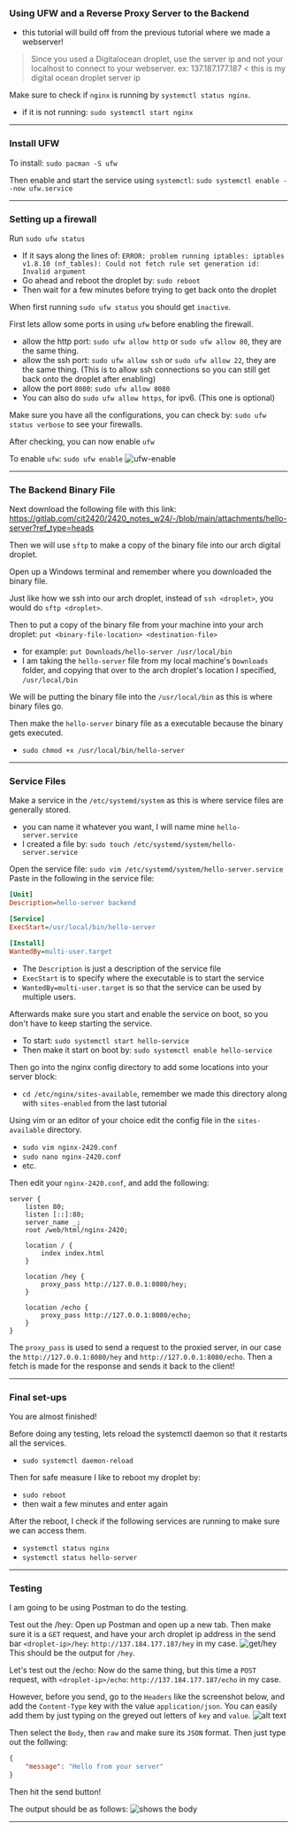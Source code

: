 ### Using UFW and a Reverse Proxy Server to the Backend
- this tutorial will build off from the previous tutorial where we made a webserver!

> Since you used a Digitalocean droplet, use the server ip and not your localhost to connect to your webserver.
> ex: 137.187.177.187 < this is my digital ocean droplet server ip

Make sure to check if `nginx` is running by `systemctl status nginx`.
- if it is not running: `sudo systemctl start nginx`

---

### Install UFW
To install: `sudo pacman -S ufw`

Then enable and start the service using `systemctl`:
`sudo systemctl enable --now ufw.service`

---
### Setting up a firewall


Run `sudo ufw status`
- If it says along the lines of: `ERROR: problem running iptables: iptables v1.8.10 (nf_tables): Could not fetch rule set generation id: Invalid argument`
- Go ahead and reboot the droplet by: `sudo reboot`
- Then wait for a few minutes before trying to get back onto the droplet

When first running `sudo ufw status` you should get `inactive`. 

First lets allow some ports in using `ufw` before enabling the firewall.
- allow the http port: `sudo ufw allow http` or `sudo ufw allow 80`, they are the same thing.
- allow the ssh port: `sudo ufw allow ssh` or `sudo ufw allow 22`, they are the same thing. (This is to allow ssh connections so you can still get back onto the droplet after enabling)
- allow the port `8080`: `sudo ufw allow 8080`
- You can also do `sudo ufw allow https`, for ipv6. (This one is optional)

Make sure you have all the configurations, you can check by: `sudo ufw status verbose` to see your firewalls.

After checking, you can now enable `ufw`

To enable `ufw`: `sudo ufw enable`
![ufw-enable](image.png)

---
### The Backend Binary File
Next download the following file with this link: https://gitlab.com/cit2420/2420_notes_w24/-/blob/main/attachments/hello-server?ref_type=heads

Then we will use `sftp` to make a copy of the binary file into our arch digital droplet.

Open up a Windows terminal and remember where you downloaded the binary file.

Just like how we ssh into our arch droplet, instead of `ssh <droplet>`, you would do `sftp <droplet>`.

Then to put a copy of the binary file from your machine into your arch droplet: `put <binary-file-location> <destination-file>`
- for example: `put Downloads/hello-server /usr/local/bin`
- I am taking the `hello-server` file from my local machine's `Downloads` folder, and copying that over to the arch droplet's location I specified, `/usr/local/bin`

We will be putting the binary file into the `/usr/local/bin` as this is where binary files go.

Then make the `hello-server` binary file as a executable because the binary gets executed.
- `sudo chmod +x /usr/local/bin/hello-server`

---

### Service Files
Make a service in the `/etc/systemd/system` as this is where service files are generally stored.
- you can name it whatever you want, I will name mine `hello-server.service`
- I created a file by: `sudo touch /etc/systemd/system/hello-server.service`

Open the service file: `sudo vim /etc/systemd/system/hello-server.service`
Paste in the following in the service file:
```ini
[Unit]
Description=hello-server backend

[Service]
ExecStart=/usr/local/bin/hello-server

[Install]
WantedBy=multi-user.target
```
- The `Description` is just a description of the service file
- `ExecStart` is to specify where the executable is to start the service
- `WantedBy=multi-user.target` is so that the service can be used by multiple users.

Afterwards make sure you start and enable the service on boot, so you don't have to keep starting the service.
- To start: `sudo systemctl start hello-service`
- Then make it start on boot by: `sudo systemctl enable hello-service`

Then go into the nginx config directory to add some locations into your server block: 
- `cd /etc/nginx/sites-available`, remember we made this directory along with `sites-enabled` from the last tutorial

Using vim or an editor of your choice edit the config file in the `sites-available` directory.
- `sudo vim nginx-2420.conf`
- `sudo nano nginx-2420.conf`
- etc.

Then edit your `nginx-2420.conf`, and add the following:
```init
server {
    listen 80;
    listen [::]:80;
    server_name _;
    root /web/html/nginx-2420;

    location / {
        index index.html
    }

    location /hey {
        proxy_pass http://127.0.0.1:8080/hey;
    }

    location /echo {
        proxy_pass http://127.0.0.1:8080/echo;
    }
}
```
The `proxy_pass` is used to send a request to the proxied server, in our case the `http://127.0.0.1:8080/hey` and `http://127.0.0.1:8080/echo`. Then a fetch is made for the response and sends it back to the client!

---
### Final set-ups
You are almost finished!

Before doing any testing, lets reload the systemctl daemon so that it restarts all the services.
- `sudo systemctl daemon-reload`

Then for safe measure I like to reboot my droplet by:
- `sudo reboot`
- then wait a few minutes and enter again

After the reboot, I check if the following services are running to make sure we can access them.
- `systemctl status nginx`
- `systemctl status hello-server`

---
### Testing
I am going to be using Postman to do the testing.

Test out the /hey:
Open up Postman and open up a new tab. Then make sure it is a `GET` request, and have your arch droplet ip address in the send bar `<droplet-ip>/hey`: `http://137.184.177.187/hey` in my case.
![get/hey](image-3.png)
This should be the output for `/hey`. 

Let's test out the /echo:
Now do the same thing, but this time a `POST` request, with `<droplet-ip>/echo`: `http://137.184.177.187/echo` in my case.

However, before you send, go to the `Headers` like the screenshot below, and add the `Content-Type` key with the value `application/json`. You can easily add them by just typing on the greyed out letters of `key` and `value`.
![alt text](image-4.png)

Then select the `Body`, then `raw` and make sure its `JSON` format.
Then just type out the follwing:
```JSON
{
    "message": "Hello from your server"
}
```

Then hit the send button!

The output should be as follows:
![shows the body](image-2.png)

---
